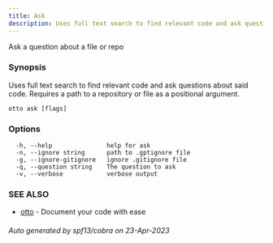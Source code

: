```yaml
---
title: Ask
description: Uses full text search to find relevant code and ask questions about a git repo.
---
```


Ask a question about a file or repo

### Synopsis

Uses full text search to find relevant code and ask questions about said code.
Requires a path to a repository or file as a positional argument.

```
otto ask [flags]
```

### Options

```
  -h, --help               help for ask
  -n, --ignore string      path to .gptignore file
  -g, --ignore-gitignore   ignore .gitignore file
  -q, --question string    The question to ask
  -v, --verbose            verbose output
```

### SEE ALSO

* [otto](otto.md)	 - Document your code with ease

###### Auto generated by spf13/cobra on 23-Apr-2023
